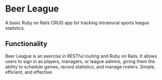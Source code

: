 # Beer League
A basic Ruby on Rails CRUD app for tracking intramural sports league statistics. 

## Functionality

Beer League is an exercise in RESTful routing and Ruby on Rails. 
It allows users to sign in as players, managers, or league admins, giving them the ability to schedule games, record statistics, and manage rosters. Simple, efficient, and effective.


